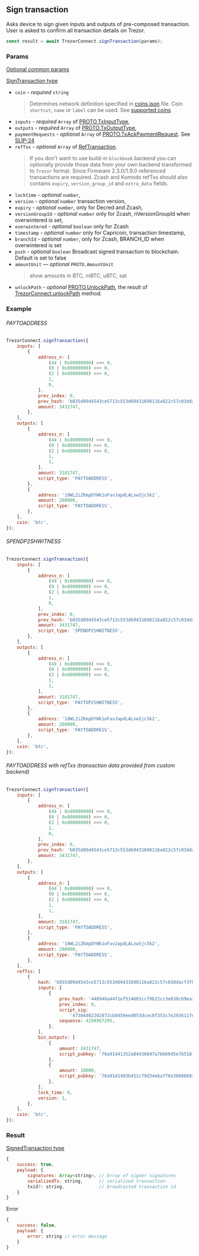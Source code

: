 ## Sign transaction

Asks device to sign given
inputs and outputs of pre-composed transaction. User is asked to confirm all transaction
details on Trezor.

```javascript
const result = await TrezorConnect.signTransaction(params);
```

### Params

[Optional common params](commonParams.md)

[SignTransaction type](https://github.com/trezor/trezor-suite/blob/develop/packages/connect/src/types/api/bitcoin/index.ts)

-   `coin` - _required_ `string`
    > Determines network definition specified in [coins.json](https://github.com/trezor/trezor-suite/blob/develop/packages/connect-common/files/coins.json) file.
    > Coin `shortcut`, `name` or `label` can be used.
    > See [supported coins](../supported-coins.md)
-   `inputs` - _required_ `Array` of [PROTO.TxInputType](https://github.com/trezor/trezor-suite/blob/develop/packages/transport/src/types/messages.ts),
-   `outputs` - _required_ `Array` of [PROTO.TxOutputType](https://github.com/trezor/trezor-suite/blob/develop/packages/transport/src/types/messages.ts),
-   `paymentRequests` - _optional_ `Array` of [PROTO.TxAckPaymentRequest](https://github.com/trezor/trezor-suite/blob/develop/packages/transport/src/types/messages.ts). See [SLIP-24](https://github.com/satoshilabs/slips/blob/slip24/slip-0024.md)
-   `refTxs` - _optional_ `Array` of [RefTransaction](https://github.com/trezor/trezor-suite/blob/develop/packages/connect/src/types/api/bitcoin/index.ts).
    > If you don't want to use build-in `blockbook` backend you can optionally provide those data from your own backend transformed to `Trezor` format.
    > Since Firmware 2.3.0/1.9.0 referenced transactions are required.
    > Zcash and Komodo refTxs should also contains `expiry`, `version_group_id` and `extra_data` fields.
-   `locktime` - _optional_ `number`,
-   `version` - _optional_ `number` transaction version,
-   `expiry` - _optional_ `number`, only for Decred and Zcash,
-   `versionGroupId` - _optional_ `number` only for Zcash, nVersionGroupId when overwintered is set,
-   `overwintered` - _optional_ `boolean` only for Zcash
-   `timestamp` - _optional_ `number` only for Capricoin, transaction timestamp,
-   `branchId` - _optional_ `number`, only for Zcash, BRANCH_ID when overwintered is set
-   `push` - _optional_ `boolean` Broadcast signed transaction to blockchain. Default is set to false
-   `amountUnit` — _optional_ `PROTO.AmountUnit`
    > show amounts in BTC, mBTC, uBTC, sat
-   `unlockPath` - _optional_ [PROTO.UnlockPath](https://github.com/trezor/trezor-suite/blob/develop/packages/transport/src/types/messages.ts), the result of [TrezorConnect.unlockPath](./unlockPath.md) method.

### Example

###### PAYTOADDRESS

```javascript
TrezorConnect.signTransaction({
    inputs: [
        {
            address_n: [
                (44 | 0x80000000) >>> 0,
                (0 | 0x80000000) >>> 0,
                (2 | 0x80000000) >>> 0,
                1,
                0,
            ],
            prev_index: 0,
            prev_hash: 'b035d89d4543ce5713c553d69431698116a822c57c03ddacf3f04b763d1999ac',
            amount: 3431747,
        },
    ],
    outputs: [
        {
            address_n: [
                (44 | 0x80000000) >>> 0,
                (0 | 0x80000000) >>> 0,
                (2 | 0x80000000) >>> 0,
                1,
                1,
            ],
            amount: 3181747,
            script_type: 'PAYTOADDRESS',
        },
        {
            address: '18WL2iZKmpDYWk1oFavJapdLALxwSjcSk2',
            amount: 200000,
            script_type: 'PAYTOADDRESS',
        },
    ],
    coin: 'btc',
});
```

###### SPENDP2SHWITNESS

```javascript
TrezorConnect.signTransaction({
    inputs: [
        {
            address_n: [
                (49 | 0x80000000) >>> 0,
                (0 | 0x80000000) >>> 0,
                (2 | 0x80000000) >>> 0,
                1,
                0,
            ],
            prev_index: 0,
            prev_hash: 'b035d89d4543ce5713c553d69431698116a822c57c03ddacf3f04b763d1999ac',
            amount: 3431747,
            script_type: 'SPENDP2SHWITNESS',
        },
    ],
    outputs: [
        {
            address_n: [
                (49 | 0x80000000) >>> 0,
                (0 | 0x80000000) >>> 0,
                (2 | 0x80000000) >>> 0,
                1,
                1,
            ],
            amount: 3181747,
            script_type: 'PAYTOP2SHWITNESS',
        },
        {
            address: '18WL2iZKmpDYWk1oFavJapdLALxwSjcSk2',
            amount: 200000,
            script_type: 'PAYTOADDRESS',
        },
    ],
    coin: 'btc',
});
```

###### PAYTOADDRESS with refTxs (transaction data provided from custom backend)

```javascript
TrezorConnect.signTransaction({
    inputs: [
        {
            address_n: [
                (44 | 0x80000000) >>> 0,
                (0 | 0x80000000) >>> 0,
                (2 | 0x80000000) >>> 0,
                1,
                0,
            ],
            prev_index: 0,
            prev_hash: 'b035d89d4543ce5713c553d69431698116a822c57c03ddacf3f04b763d1999ac',
            amount: 3431747,
        },
    ],
    outputs: [
        {
            address_n: [
                (44 | 0x80000000) >>> 0,
                (0 | 0x80000000) >>> 0,
                (2 | 0x80000000) >>> 0,
                1,
                1,
            ],
            amount: 3181747,
            script_type: 'PAYTOADDRESS',
        },
        {
            address: '18WL2iZKmpDYWk1oFavJapdLALxwSjcSk2',
            amount: 200000,
            script_type: 'PAYTOADDRESS',
        },
    ],
    refTxs: [
        {
            hash: 'b035d89d4543ce5713c553d69431698116a822c57c03ddacf3f04b763d1999ac',
            inputs: [
                {
                    prev_hash: '448946a44f1ef514601ccf9b22cc3e638c69ea3900b67b87517ea673eb0293dc',
                    prev_index: 0,
                    script_sig:
                        '47304402202872cb8459eed053dcec0f353c7e293611fe77615862bfadb4d35a5d8807a4cf022015057aa0aaf72ab342b5f8939f86f193ad87b539931911a72e77148a1233e022012103f66bbe3c721f119bb4b8a1e6c1832b98f2cf625d9f59242008411dd92aab8d94',
                    sequence: 4294967295,
                },
            ],
            bin_outputs: [
                {
                    amount: 3431747,
                    script_pubkey: '76a91441352a84436847a7b660d5e76518f6ebb718dedc88ac',
                },
                {
                    amount: 10000,
                    script_pubkey: '76a9141403b451c79d34e6a7f6e36806683308085467ac88ac',
                },
            ],
            lock_time: 0,
            version: 1,
        },
    ],
    coin: 'btc',
});
```

### Result

[SignedTransaction type](https://github.com/trezor/trezor-suite/blob/develop/packages/connect/src/types/api/bitcoin/index.ts)

```javascript
{
    success: true,
    payload: {
        signatures: Array<string>, // Array of signer signatures
        serializedTx: string,      // serialized transaction
        txid?: string,             // broadcasted transaction id
    }
}
```

Error

```javascript
{
    success: false,
    payload: {
        error: string // error message
    }
}
```
